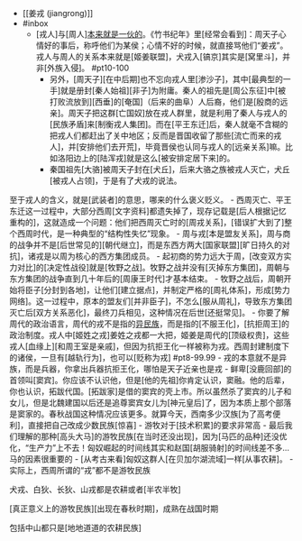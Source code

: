 - [[姜戎 (jiangrong)]]
- #inbox
    - [戎人]与[周人][本来就是一伙的](https://www.zhihu.com/question/443246257)。《竹书纪年》里[经常会看到]：周天子心情好的事后，称呼他们为某侯；心情不好的时候，就直接骂他们“姜戎”。戎人与周人的关系本来就是[姬姜联盟]，犬戎入[镐京]其实是[窝里斗]，并非[外族入侵]。 #pt10-100 
        - 另外，[周天子][在中后期]也不忘向戎人里[渗沙子]，其中[最典型的一手]就是册封[秦人始祖][非子]为附庸。秦人的祖先是[周公东征]中[被打败流放到][西垂]的[奄国]（后来的曲阜）人后裔，他们是[殷商的远亲]。周天子把这群[亡国奴]放在戎人群里，就是利用了秦人与戎人的[民族矛盾]来[制衡戎人集团]。而在[平王东迁]后，秦人就毫不含糊的把戎人们都赶出了关中地区；反而是晋国收留了那些[流亡而来的戎人]，并[安排他们去开荒]，毕竟晋侯也认同与戎人的[远亲关系]嘛。比如洛阳边上的[陆浑戎]就是这么[被安排定居下来]的。
        - 秦国祖先[大骆]被周天子封在[犬丘]，后来大骆之族被戎人灭亡，犬丘[被戎人占领]，于是有了犬戎的说法。

至于戎人的含义，就是[武装者]的意思，哪来的什么褒义贬义。
        - 西周灭亡、平王东迁这一过程中，大部分西周[文字资料]都遗失掉了，现存记载是[后人根据记忆重构的]，这就造成一个问题：他们把西周灭亡时的[周戎关系]，[错误扩大到了]整个西周时代，是一种典型的“结构性失忆”现象。
            - 周与戎[本是盟友关系]，周与商的战争并不是[后世常见的][朝代继立]，而是东西方两大[国家联盟][旷日持久的对抗]，诸戎是以周为核心的西方集团成员。
            - 起初商的势力远大于周，[改变双方实力对比]的[决定性战役]就是[牧野之战]。牧野之战并没有[灭掉东方集团]，周朝与东方集团的战争直到几十年后的[周康王时代]才基本结束。
            - 牧野之战后，周朝开始将臣子[分封到各地]，让他们[建立据点]，并制定严格的[周礼体系]，形成[势力网络]。这一过程中，原本的盟友们[并非臣子]，不怎么[服从周礼]，导致东方集团灭亡后[双方关系恶化]，最终刀兵相见，这种情况在后世[还挺常见]。
    - 你要了解周代的政治语言，周代的戎不是指的[异民族](https://www.zhihu.com/question/307689815/answer/564363954)，而是指的[不服王化]，[抗拒周王]的政治制度。戎人中[姬姓之戎]姜姓之戎都一大把，姬姜是周代的[顶级权贵]，这些戎人[血缘上][和周王室是亲戚]，但因为抗拒王化一样被称为戎。西周封建制度下的诸侯，一旦有[越轨行为]，也可以[贬称为戎] #pt8-99.99
        - 戎的本意就不是异族，而是兵器，你拿出兵器抗拒王化，哪怕是天子近亲也是戎
        - 鲜卑[没鹿回部]的首领叫[窦宾]。你应该不认识他，但是[他的先祖]你肯定认识，窦融。他的后辈，你也认识，拓跋代国。[拓跋家]是借的窦宾的壳上市。所以虽然杀了窦宾的儿子和女儿，但是北魏建国以后还是追尊窦宾女儿为[神元皇后]了，因为本质上那个部落是窦家的。春秋战国这种情况应该更多。就算今天，西南多少汉族[为了高考便利]，直接把自己改成少数民族[惊喜]
        - 游牧对于[技术积累]的要求非常高
            - 最后我们理解的那种[高头大马]的游牧民族[在当时还没出现]，因为[马匹的品种]还没优化，“生产力”上不去！匈奴崛起的时间线其实和赵国[胡服骑射]的时间线差不多… 马的因素很重要的
            - [从考古来看]匈奴这群人[在贝加尔湖流域]一样[从事农耕]。
        - 实际上，西周所谓的“戎”都不是游牧民族

犬戎、白狄、长狄、山戎都是农耕或者[半农半牧]

[真正意义上的游牧民族][出现在春秋时期]，成熟在战国时期

包括中山都只是[地地道道的农耕民族]
